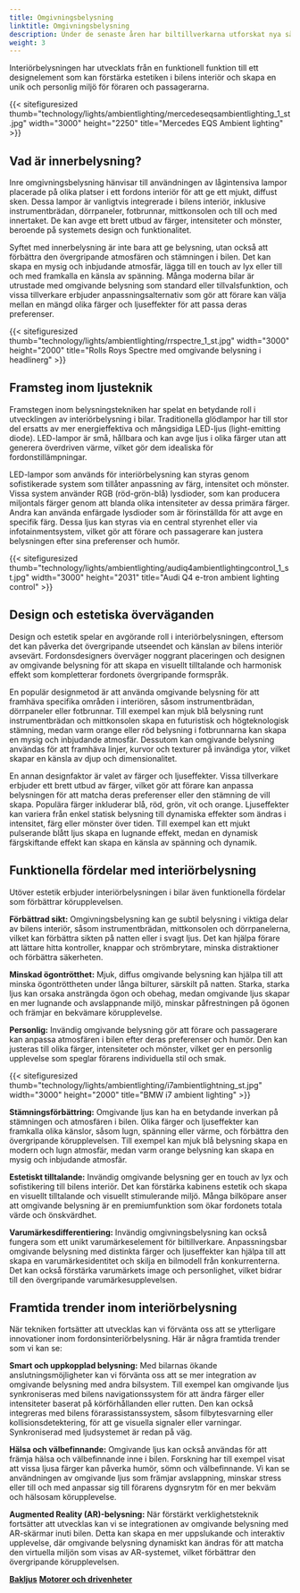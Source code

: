 ```yaml
---
title: Omgivningsbelysning
linktitle: Omgivningsbelysning
description: Under de senaste åren har biltillverkarna utforskat nya sätt att förbättra upplevelsen i bilen, som går utöver bara prestanda och komfort. En sådan innovation som har blivit populär är interiörbelysning, som använder strategiskt placerade lampor för att skapa en visuellt tilltalande och avkopplande atmosfär inuti fordonet.
weight: 3
---
```

<!-- markdownlint-disable MD033 -->
 Interiörbelysningen har utvecklats från en funktionell funktion till ett designelement som kan förstärka estetiken i bilens interiör och skapa en unik och personlig miljö för föraren och passagerarna.

{{< sitefiguresized thumb="technology/lights/ambientlighting/mercedeseqsambientlighting_1_st.jpg" width="3000" height="2250" title="Mercedes EQS Ambient lighting" >}}

## Vad är innerbelysning?

Inre omgivningsbelysning hänvisar till användningen av lågintensiva lampor placerade på olika platser i ett fordons interiör för att ge ett mjukt, diffust sken. Dessa lampor är vanligtvis integrerade i bilens interiör, inklusive instrumentbrädan, dörrpaneler, fotbrunnar, mittkonsolen och till och med innertaket. De kan avge ett brett utbud av färger, intensiteter och mönster, beroende på systemets design och funktionalitet.

Syftet med innerbelysning är inte bara att ge belysning, utan också att förbättra den övergripande atmosfären och stämningen i bilen. Det kan skapa en mysig och inbjudande atmosfär, lägga till en touch av lyx eller till och med framkalla en känsla av spänning. Många moderna bilar är utrustade med omgivande belysning som standard eller tillvalsfunktion, och vissa tillverkare erbjuder anpassningsalternativ som gör att förare kan välja mellan en mängd olika färger och ljuseffekter för att passa deras preferenser.

{{< sitefiguresized thumb="technology/lights/ambientlighting/rrspectre_1_st.jpg" width="3000" height="2000" title="Rolls Roys Spectre med omgivande belysning i headlinerg" >}}

## Framsteg inom ljusteknik

Framstegen inom belysningstekniken har spelat en betydande roll i utvecklingen av interiörbelysning i bilar. Traditionella glödlampor har till stor del ersatts av mer energieffektiva och mångsidiga LED-ljus (light-emitting diode). LED-lampor är små, hållbara och kan avge ljus i olika färger utan att generera överdriven värme, vilket gör dem idealiska för fordonstillämpningar.

LED-lampor som används för interiörbelysning kan styras genom sofistikerade system som tillåter anpassning av färg, intensitet och mönster. Vissa system använder RGB (röd-grön-blå) lysdioder, som kan producera miljontals färger genom att blanda olika intensiteter av dessa primära färger. Andra kan använda enfärgade lysdioder som är förinställda för att avge en specifik färg. Dessa ljus kan styras via en central styrenhet eller via infotainmentsystem, vilket gör att förare och passagerare kan justera belysningen efter sina preferenser och humör.

{{< sitefiguresized thumb="technology/lights/ambientlighting/audiq4ambientlightingcontrol_1_st.jpg" width="3000" height="2031" title="Audi Q4 e-tron ambient lighting control" >}}

## Design och estetiska överväganden

Design och estetik spelar en avgörande roll i interiörbelysningen, eftersom det kan påverka det övergripande utseendet och känslan av bilens interiör avsevärt. Fordonsdesigners överväger noggrant placeringen och designen av omgivande belysning för att skapa en visuellt tilltalande och harmonisk effekt som kompletterar fordonets övergripande formspråk.

En populär designmetod är att använda omgivande belysning för att framhäva specifika områden i interiören, såsom instrumentbrädan, dörrpaneler eller fotbrunnar. Till exempel kan mjuk blå belysning runt instrumentbrädan och mittkonsolen skapa en futuristisk och högteknologisk stämning, medan varm orange eller röd belysning i fotbrunnarna kan skapa en mysig och inbjudande atmosfär. Dessutom kan omgivande belysning användas för att framhäva linjer, kurvor och texturer på invändiga ytor, vilket skapar en känsla av djup och dimensionalitet.

En annan designfaktor är valet av färger och ljuseffekter. Vissa tillverkare erbjuder ett brett utbud av färger, vilket gör att förare kan anpassa belysningen för att matcha deras preferenser eller den stämning de vill skapa. Populära färger inkluderar blå, röd, grön, vit och orange. Ljuseffekter kan variera från enkel statisk belysning till dynamiska effekter som ändras i intensitet, färg eller mönster över tiden. Till exempel kan ett mjukt pulserande blått ljus skapa en lugnande effekt, medan en dynamisk färgskiftande effekt kan skapa en känsla av spänning och dynamik.
## Funktionella fördelar med interiörbelysning

Utöver estetik erbjuder interiörbelysningen i bilar även funktionella fördelar som förbättrar körupplevelsen.

**Förbättrad sikt:** Omgivningsbelysning kan ge subtil belysning i viktiga delar av bilens interiör, såsom instrumentbrädan, mittkonsolen och dörrpanelerna, vilket kan förbättra sikten på natten eller i svagt ljus. Det kan hjälpa förare att lättare hitta kontroller, knappar och strömbrytare, minska distraktioner och förbättra säkerheten.

**Minskad ögontrötthet:** Mjuk, diffus omgivande belysning kan hjälpa till att minska ögontröttheten under långa bilturer, särskilt på natten. Starka, starka ljus kan orsaka ansträngda ögon och obehag, medan omgivande ljus skapar en mer lugnande och avslappnande miljö, minskar påfrestningen på ögonen och främjar en bekvämare körupplevelse.

**Personlig:** Invändig omgivande belysning gör att förare och passagerare kan anpassa atmosfären i bilen efter deras preferenser och humör. Den kan justeras till olika färger, intensiteter och mönster, vilket ger en personlig upplevelse som speglar förarens individuella stil och smak.

{{< sitefiguresized thumb="technology/lights/ambientlighting/i7ambientlightning_st.jpg" width="3000" height="2000" title="BMW i7 ambient lighting" >}}

**Stämningsförbättring:** Omgivande ljus kan ha en betydande inverkan på stämningen och atmosfären i bilen. Olika färger och ljuseffekter kan framkalla olika känslor, såsom lugn, spänning eller värme, och förbättra den övergripande körupplevelsen. Till exempel kan mjuk blå belysning skapa en modern och lugn atmosfär, medan varm orange belysning kan skapa en mysig och inbjudande atmosfär.

**Estetiskt tilltalande:** Invändig omgivande belysning ger en touch av lyx och sofistikering till bilens interiör. Det kan förstärka kabinens estetik och skapa en visuellt tilltalande och visuellt stimulerande miljö. Många bilköpare anser att omgivande belysning är en premiumfunktion som ökar fordonets totala värde och önskvärdhet.

**Varumärkesdifferentiering:** Invändig omgivningsbelysning kan också fungera som ett unikt varumärkeselement för biltillverkare. Anpassningsbar omgivande belysning med distinkta färger och ljuseffekter kan hjälpa till att skapa en varumärkesidentitet och skilja en bilmodell från konkurrenterna. Det kan också förstärka varumärkets image och personlighet, vilket bidrar till den övergripande varumärkesupplevelsen.

## Framtida trender inom interiörbelysning

När tekniken fortsätter att utvecklas kan vi förvänta oss att se ytterligare innovationer inom fordonsinteriörbelysning. Här är några framtida trender som vi kan se:

**Smart och uppkopplad belysning:** Med bilarnas ökande anslutningsmöjligheter kan vi förvänta oss att se mer integration av omgivande belysning med andra bilsystem. Till exempel kan omgivande ljus synkroniseras med bilens navigationssystem för att ändra färger eller intensiteter baserat på körförhållanden eller rutten. Den kan också integreras med bilens förarassistanssystem, såsom filbytesvarning eller kollisionsdetektering, för att ge visuella signaler eller varningar. Synkroniserad med ljudsystemet är redan på väg.

**Hälsa och välbefinnande:** Omgivande ljus kan också användas för att främja hälsa och välbefinnande inne i bilen. Forskning har till exempel visat att vissa ljusa färger kan påverka humör, sömn och välbefinnande. Vi kan se användningen av omgivande ljus som främjar avslappning, minskar stress eller till och med anpassar sig till förarens dygnsrytm för en mer bekväm och hälsosam körupplevelse.

**Augmented Reality (AR)-belysning:** När förstärkt verklighetsteknik fortsätter att utvecklas kan vi se integrationen av omgivande belysning med AR-skärmar inuti bilen. Detta kan skapa en mer uppslukande och interaktiv upplevelse, där omgivande belysning dynamiskt kan ändras för att matcha den virtuella miljön som visas av AR-systemet, vilket förbättrar den övergripande körupplevelsen.

<div class="mt-3 mb-3">
    <a href="../rearlights/" class="text-decoration-none text-black"><strong><i class="bi-arrow-left"></i> Bakljus</strong></a>
    <a href="../../motors/" class="text-decoration-none text-black float-end"><strong>Motorer och drivenheter<i class="bi-arrow-right"></i></strong></a>
</div>
